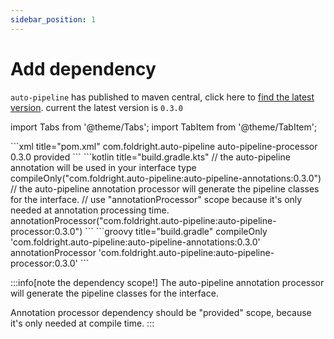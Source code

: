 ```yaml
---
sidebar_position: 1
---
```


# Add dependency

`auto-pipeline` has published to maven central, click here
to [find the latest version](https://search.maven.org/search?q=g:com.foldright.auto-pipeline). current the latest version is `0.3.0`



import Tabs from '@theme/Tabs';
import TabItem from '@theme/TabItem';

<Tabs>
  <TabItem value="Maven" label="Maven" default>
    ```xml title="pom.xml"
    <dependency>
        <groupId>com.foldright.auto-pipeline</groupId>
        <artifactId>auto-pipeline-processor</artifactId>
        <version>0.3.0</version>
        <scope>provided</scope>
    </dependency>
    ```
  </TabItem>
  <TabItem value="Gradle-Kotlin" label="Gradle (Kotlin DSL)">
    ```kotlin title="build.gradle.kts"
    // the auto-pipeline annotation will be used in your interface type
    compileOnly("com.foldright.auto-pipeline:auto-pipeline-annotations:0.3.0")
    // the auto-pipeline annotation processor will generate the pipeline classes for the interface.
    // use "annotationProcessor" scope because it's only needed at annotation processing time.
    annotationProcessor("com.foldright.auto-pipeline:auto-pipeline-processor:0.3.0")
    ```
  </TabItem>
  <TabItem value="Gradle-Gradle" label="Gradle (Groovy DSL)">
    ```groovy title="build.gradle"
    compileOnly 'com.foldright.auto-pipeline:auto-pipeline-annotations:0.3.0'
    annotationProcessor 'com.foldright.auto-pipeline:auto-pipeline-processor:0.3.0'
    ```
  </TabItem>
</Tabs>

:::info[note the dependency scope!]
The auto-pipeline annotation processor will generate the pipeline classes for the interface.

Annotation processor dependency should be "provided" scope, because it's only needed at compile time.
:::
